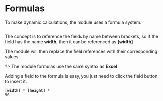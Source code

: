 # Formulas

To make dynamic calculations, the module uses a formula system.

<img srcset="./images/formula.jpg 2x">

The concept is to reference the fields by name between brackets, so if the field has the name **width**,
then it can be referenced as **[width]**

The module will then replace the field references with their corresponding values

?> The module formulas use the same syntax as **Excel**

Adding a field to the formula is easy, you just need to click the field button to insert it.

<code class="formula lang-text"><b>[width]</b> * <b>[height]</b> * 50</code>
